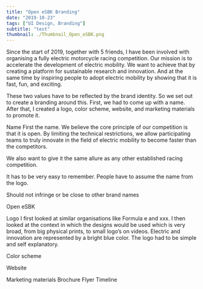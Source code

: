 ```yaml
---
title: "Open eSBK Branding"
date: "2019-10-23"
tags: ["UI Design, Branding"]
subtitle: "test"
thumbnail: ./Thumbnail_Open_eSBK.png
---
```


Since the start of 2019, together with 5 friends, I have been involved with organising a fully electric motorcycle racing competition.
Our mission is to accelerate the development of electric mobility. We want to achieve that by creating a platform for sustainable research and innovation. And at the same time by inspiring people to adopt electric mobility by showing that it is fast, fun, and exciting.

These two values have to be reflected by the brand identity. So we set out to create a branding around this. First, we had to come up with a name. After that, I created a logo, color scheme, website, and marketing materials to promote it.

Name
First the name. We believe the core principle of our competition is that it is open. By limiting the technical restrictions, we allow participating teams to truly innovate in the field of electric mobility to become faster than the competitors.

We also want to give it the same allure as any other established racing competition.

It has to be very easy to remember. People have to assume the name from the logo.

Should not infringe or be close to other brand names

Open eSBK

Logo
I first looked at similar organisations like Formula e and xxx. I then looked at the context in which the designs would be used which is very broad, from big physical prints, to small logo’s on videos. Electric and innovation are represented by a bright blue color.
The logo had to be simple and self explanatory.

Color scheme


Website

Marketing materials
Brochure
Flyer
Timeline